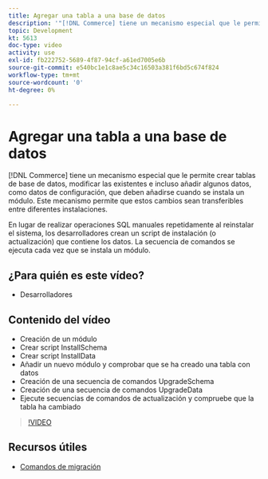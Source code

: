 ```yaml
---
title: Agregar una tabla a una base de datos
description: '"[!DNL Commerce] tiene un mecanismo especial que le permite crear tablas de base de datos, modificar las existentes e incluso añadir algunos datos en ellas."'
topic: Development
kt: 5613
doc-type: video
activity: use
exl-id: fb222752-5689-4f87-94cf-a61ed7005e6b
source-git-commit: e540bc1e1c8ae5c34c16503a381f6bd5c674f824
workflow-type: tm+mt
source-wordcount: '0'
ht-degree: 0%

---
```


# Agregar una tabla a una base de datos

[!DNL Commerce] tiene un mecanismo especial que le permite crear tablas de base de datos, modificar las existentes e incluso añadir algunos datos, como datos de configuración, que deben añadirse cuando se instala un módulo. Este mecanismo permite que estos cambios sean transferibles entre diferentes instalaciones.

En lugar de realizar operaciones SQL manuales repetidamente al reinstalar el sistema, los desarrolladores crean un script de instalación (o actualización) que contiene los datos. La secuencia de comandos se ejecuta cada vez que se instala un módulo.

## ¿Para quién es este vídeo?

- Desarrolladores

## Contenido del vídeo

- Creación de un módulo
- Crear script InstallSchema
- Crear script InstallData
- Añadir un nuevo módulo y comprobar que se ha creado una tabla con datos
- Creación de una secuencia de comandos UpgradeSchema
- Creación de una secuencia de comandos UpgradeData
- Ejecute secuencias de comandos de actualización y compruebe que la tabla ha cambiado

>[!VIDEO](https://video.tv.adobe.com/v/35791?quality=12&learn=on)

## Recursos útiles

- [Comandos de migración](https://devdocs.magento.com/guides/v2.4/extension-dev-guide/declarative-schema/migration-commands.html)
